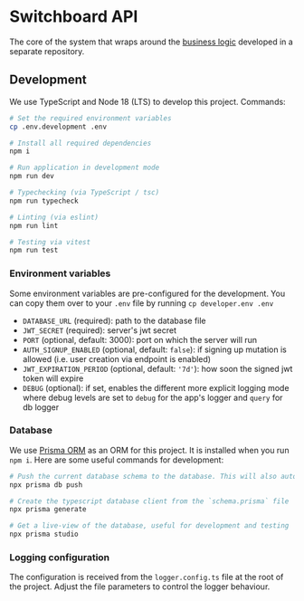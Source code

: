# Switchboard API

The core of the system that wraps around the [business logic](https://github.com/makerdao-ses/document-model-libs) developed in a separate repository.

## Development

We use TypeScript and Node 18 (LTS) to develop this project. Commands:
```sh
# Set the required environment variables
cp .env.development .env

# Install all required dependencies
npm i

# Run application in development mode
npm run dev

# Typechecking (via TypeScript / tsc)
npm run typecheck

# Linting (via eslint)
npm run lint

# Testing via vitest
npm run test
```

### Environment variables

Some environment variables are pre-configured for the development. You can copy them over to your `.env` file by running `cp developer.env .env`

- `DATABASE_URL` (required): path to the database file
- `JWT_SECRET` (required): server's jwt secret
- `PORT` (optional, default: 3000): port on which the server will run
- `AUTH_SIGNUP_ENABLED` (optional, default: `false`): if signing up mutation is allowed (i.e. user creation via endpoint is enabled)
- `JWT_EXPIRATION_PERIOD` (optional, default: `'7d'`): how soon the signed jwt token will expire
- `DEBUG` (optional): if set, enables the different more explicit logging mode where debug levels are set to `debug` for the app's logger and `query` for db logger

### Database

We use [Prisma ORM](prisma.io/) as an ORM for this project. It is installed when you run `npm i`. Here are some useful commands for development:
```sh
# Push the current database schema to the database. This will also automatically generate the prisma client
npx prisma db push

# Create the typescript database client from the `schema.prisma` file
npx prisma generate

# Get a live-view of the database, useful for development and testing
npx prisma studio
```

### Logging configuration

The configuration is received from the `logger.config.ts` file at the root of the project. Adjust the file parameters to control the logger behaviour.
